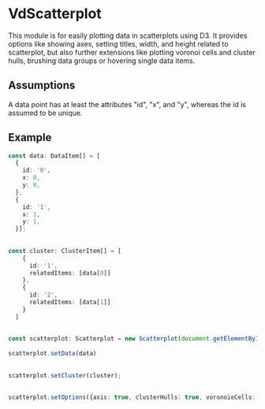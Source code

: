 # VdScatterplot

This module is for easily plotting data in scatterplots using D3.
It provides options like showing axes, setting titles, width, and height related to
scatterplot, but also further extensions like plotting voronoi cells and cluster hulls,
brushing data groups or hovering single data items.

## Assumptions
A data point has at least the attributes "id", "x", and "y",
whereas the id is assumed to be unique.

## Example
```typescript
const data: DataItem[] = [
  {
    id: '0',
    x: 0,
    y: 0,
  },
  {
    id: '1',
    x: 1,
    y: 1,
  }];
  
  
const cluster: ClusterItem[] = [
    {
      id: '1',
      relatedItems: [data[0]]
    },
    {
      id: '2',
      relatedItems: [data[1]]
    }
  ]
  
  
const scatterplot: Scatterplot = new Scatterplot(document.getElementById('scatterplot') as HTMLElement, { voronoiCells: true})
  
scatterplot.setData(data)
  
  
scatterplot.setCluster(cluster);
  
  
scatterplot.setOptions({axis: true, clusterHulls: true, voronoieCells: false, width: 500, height:500});
```

